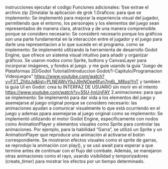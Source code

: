instrucciones ejecutar el codigo
Funciones adicionales:
1)se extrae el archivo zip
2)instalar la aplicacion de grok
1.Graficos:
para que se implemento:
Se implementó para mejorar la experiencia visual del jugador, permitiendo que el entorno, los personajes y los elementos del juego sean representados de manera clara, atractiva y de una manera comprensible.
porque se considero necesario:
Se consideró necesario porque los gráficos son una parte fundamental en la interacción entre el jugador y el juego para darle una representacion a lo que sucede en el programa.
como se implemento:
Se implementó utilizando la herramienta de desarrollo Godot Engine, que ofrece un sistema visual intuitivo para añadir y organizar gráficos. Se usaron nodos como Sprite, buttons y CanvasLayer para incorporar imágenes, y fondos al juego.
y me guie usando la guia "Juego de Plataformas 2D/Godot Tutorial/Introduccion Godot/1-Capitulo/Programacion Videojuegos"
https://www.youtube.com/watch?v=F3T_ZhllzJs&list=PLNEAWvYbJJ9nNOpe6fun7m6L_M8xslYnT
y tambien la guia UI en Godot: crea tu INTERFAZ DE USUARIO sin morir en el intento 
https://www.youtube.com/watch?v=55U-hnUnFAY
2.animaciones:
para que se implemento:
Se implementó para dar vida a los elementos del juego y asemejarse al juego original
porque se considero necesario:
las animaciones ayudan a comunicar visualmente lo que está ocurriendo en el juego y ademas ppara asemejarse al juego original
como se implemento:
Se implementó utilizando el motor Godot Engine, específicamente con nodos como AnimationPlayer y elementos visuales como Sprite para controlar las animaciones. Por ejemplo, para la habilidad “Garra”, se utilizó un Sprite y un AnimationPlayer que reproduce una animación al activarse el botón correspondiente. Se mostraron efectos visuales como el sprite de garras, se reprodujo la animación con play(), y se usó await para esperar a que termine antes de continuar con el flujo del combate.
Además, se manejaron otras animaciones como el rayo, usando visibilidad y temporizadores (create_timer) para mostrar los efectos por un tiempo determinado.
